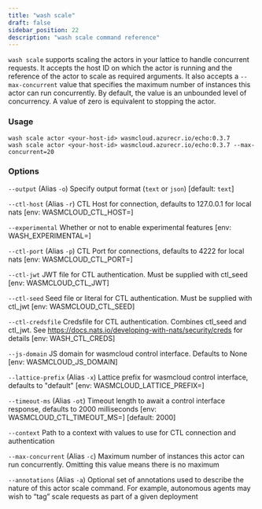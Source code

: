 ```yaml
---
title: "wash scale"
draft: false
sidebar_position: 22
description: "wash scale command reference"
--- 
```


`wash scale` supports scaling the actors in your lattice to handle concurrent requests. It accepts the host ID on which the actor is running and the reference of the actor to scale as required arguments. It also accepts a `--max-concurrent` value that specifies the maximum number of instances this actor can run concurrently. By default, the value is an unbounded level of concurrency. A value of zero is equivalent to stopping the actor.

### Usage
```
wash scale actor <your-host-id> wasmcloud.azurecr.io/echo:0.3.7
wash scale actor <your-host-id> wasmcloud.azurecr.io/echo:0.3.7 --max-concurrent=20
```

### Options
`--output` (Alias `-o`) Specify output format (`text` or `json`) [default: `text`]

`--ctl-host` (Alias `-r`) CTL Host for connection, defaults to 127.0.0.1 for local nats [env: WASMCLOUD_CTL_HOST=]

`--experimental` Whether or not to enable experimental features [env: WASH_EXPERIMENTAL=]

`--ctl-port` (Alias `-p`) CTL Port for connections, defaults to 4222 for local nats [env: WASMCLOUD_CTL_PORT=]

`--ctl-jwt` JWT file for CTL authentication. Must be supplied with ctl_seed [env: WASMCLOUD_CTL_JWT]

`--ctl-seed` Seed file or literal for CTL authentication. Must be supplied with ctl_jwt [env: WASMCLOUD_CTL_SEED]

`--ctl-credsfile` Credsfile for CTL authentication. Combines ctl_seed and ctl_jwt. See https://docs.nats.io/developing-with-nats/security/creds for details [env: WASH_CTL_CREDS]

`--js-domain` JS domain for wasmcloud control interface. Defaults to None [env: WASMCLOUD_JS_DOMAIN]

`--lattice-prefix` (Alias `-x`) Lattice prefix for wasmcloud control interface, defaults to "default" [env: WASMCLOUD_LATTICE_PREFIX=]

`--timeout-ms` (Alias `-ot`) Timeout length to await a control interface response, defaults to 2000 milliseconds [env: WASMCLOUD_CTL_TIMEOUT_MS=] [default: 2000]

`--context` Path to a context with values to use for CTL connection and authentication

`--max-concurrent` (Alias `-c`) Maximum number of instances this actor can run concurrently. Omitting this value means there is no maximum

`--annotations` (Alias `-a`) Optional set of annotations used to describe the nature of this actor scale command. For example, autonomous agents may wish to “tag” scale requests as part of a given deployment